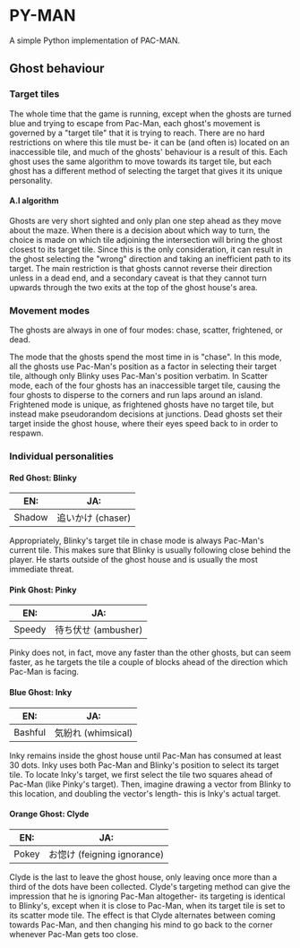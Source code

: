 # PY-MAN
A simple Python implementation of PAC-MAN.

## Ghost behaviour
### Target tiles
The whole time that the game is running, except when the ghosts are turned blue and trying to escape from Pac-Man, each ghost's movement is governed by a "target tile" that it is trying to reach. There are no hard restrictions on where this tile must be- it can be (and often is) located on an inaccessible tile, and much of the ghosts' behaviour is a result of this. Each ghost uses the same algorithm to move towards its target tile, but each ghost has a different method of selecting the target that gives it its unique personality.

#### A.I algorithm
Ghosts are very short sighted and only plan one step ahead as they move about the maze. 
When there is a decision about which way to turn, the choice is made on which tile adjoining the intersection will bring the ghost closest to its target tile. Since this is the only consideration, it can result in the ghost selecting the "wrong" direction and taking an inefficient path to its target. The main restriction is that ghosts cannot reverse their direction unless in a dead end, and a secondary caveat is that they cannot turn upwards through the two exits at the top of the ghost house's area.

### Movement modes
The ghosts are always in one of four modes: chase, scatter, frightened, or dead. 

The mode that the ghosts spend the most time in is "chase". In this mode, all the ghosts use Pac-Man's position as a factor in selecting their target tile, although only Blinky uses Pac-Man's position verbatim.
In Scatter mode, each of the four ghosts has an inaccessible target tile, causing the four ghosts to disperse to the corners and run laps around an island.
Frightened mode is unique, as frightened ghosts have no target tile, but instead make pseudorandom decisions at junctions.
Dead ghosts set their target inside the ghost house, where their eyes speed back to in order to respawn.

### Individual personalities
#### Red Ghost: Blinky
EN:|JA: 
---|---
Shadow |追いかけ (chaser)

Appropriately, Blinky's target tile in chase mode is always Pac-Man's current tile. This makes sure that Blinky is usually following close behind the player. He starts outside of the ghost house and is usually the most immediate threat.

#### Pink Ghost: Pinky
EN:|JA: 
---|---
Speedy |待ち伏せ (ambusher)

Pinky does not, in fact, move any faster than the other ghosts, but can seem faster, as he targets the tile a couple of blocks ahead of the direction which Pac-Man is facing.

#### Blue Ghost: Inky
EN:|JA: 
---|---
Bashful |気紛れ (whimsical)

Inky remains inside the ghost house until Pac-Man has consumed at least 30 dots. Inky uses both Pac-Man and Blinky's position to select its target tile. To locate Inky's target, we first select the tile two squares ahead of Pac-Man (like Pinky's target). Then, imagine drawing a vector from Blinky to this location, and doubling the vector's length- this is Inky's actual target.

#### Orange Ghost: Clyde
EN:|JA: 
---|---
Pokey |お惚け (feigning ignorance)

Clyde is the last to leave the ghost house, only leaving once more than a third of the dots have been collected. Clyde's targeting method can give the impression that he is ignoring Pac-Man altogether- its targeting is identical to Blinky's, except when it is close to Pac-Man, when its target tile is set to its scatter mode tile. The effect is that Clyde alternates between coming towards Pac-Man, and then changing his mind to go back to the corner whenever Pac-Man gets too close.
